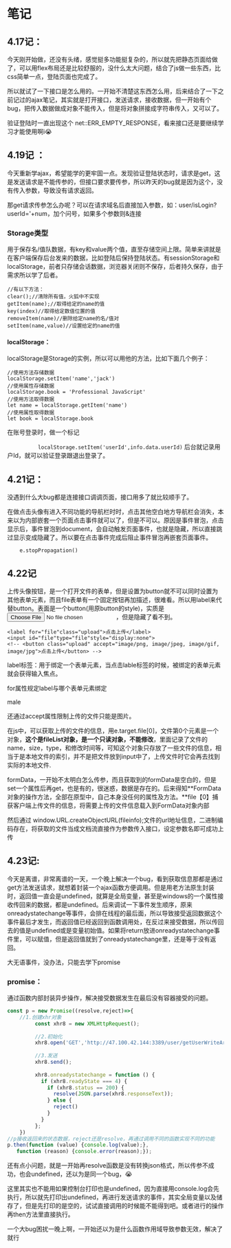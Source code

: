 # 笔记

## 4.17记：

今天刚开始做，还没有头绪，感觉挺多功能挺复杂的，所以就先把静态页面给做了，可以用flex布局还是比较舒服的，没什么太大问题，结合了js做一些东西，比css简单一点，登陆页面也完成了。

所以就试了一下接口是怎么用的。一开始不清楚这东西怎么用，后来结合了一下之前记过的ajax笔记，其实就是打开接口，发送请求，接收数据，但一开始有个bug，把传入数据做成对象不能传入，但是将对象拼接成字符串传入，又可以了。

验证登陆时一直出现这个 net::ERR_EMPTY_RESPONSE，看来接口还是要继续学习才能使用啊i😭

## 4.19记 ：

今天重新学ajax，希望能学的更牢固一点。发现验证登陆状态时，请求是get，这是发送请求是不能传参的，但接口要求要传参，所以昨天的bug就是因为这个，没有传入参数，导致没有请求返回。

那get请求传参怎么办呢？可以在请求域名后直接加入参数，如：user/isLogin?userId='+num，加个问号，如果多个参数则&连接

### Storage类型

用于保存名/值队数据，有key和value两个值，直至存储空间上限。简单来讲就是在客户端保存后台发来的数据，比如登陆后保持登陆状态。有sessionStorage和localStorage，前者只存储会话数据，浏览器关闭则不保存，后者持久保存，由于需求所以学了后者。

```
//有以下方法：
clear();//清除所有值，火狐中不实现
getItem(name);//取得给定的name的值
key(index)//取得给定数值位置的值
removeItem(name)//删除给定name的名/值对
setItem(name,value)//设置给定的name的值
```



#### localStorage：

localStorage是Storage的实例，所以可以用他的方法，比如下面几个例子：

```
//使用方法存储数据
localStorage.setItem('name','jack')
//使用属性存储数据
localStorage.book = 'Professional JavaScript'
//使用方法取得数据
let name = localStorage.getItem('name')
//使用属性取得数据
let book = localStorage.book
```

在账号登录时，做一个标记

`          localStorage.setItem('userId',info.data.userId)` 后台就记录用户Id，就可以验证登录跟退出登录了。

## 4.21记：

没遇到什么大bug都是连接接口调调页面，接口用多了就比较顺手了。

在做点击头像有进入不同功能的导航栏时时，点击其他空白地方导航栏会消失，本来以为内部嵌套一个页面点击事件就可以了，但是不可以。原因是事件冒泡，点击显示后，事件冒泡到document，会自动触发页面事件，也就是隐藏，所以直接跳过显示变成隐藏了。所以要在点击事件完成后阻止事件冒泡再嵌套页面事件。

```
    e.stopPropagation()
```



## 4.22记

上传头像按钮，是一个打开文件的表单，但是设置为button就不可以同时设置为其他表单元素，而且file表单有一个固定按钮再加描述，很难看。所以用label来代替button。表面是一个button(用原button的style)，实质是<input type='file'>，但是隐藏了看不到。

```
<label for="file"class="upload">点击上传</label>
<input id="file"type="file"style="display:none">
<!-- <button class="upload" accept="image/png, image/jpeg, image/gif, image/jpg">点击上传</button> -->
```

label标签：用于绑定一个表单元素，当点击lable标签的时候，被绑定的表单元素就会获得输入焦点。

for属性规定label与哪个表单元素绑定

<label for=“male”>male</label>

<label type="radio" name="sex" id="male" value="male">

还通过accept属性限制上传的文件只能是图片。



在js中，可以获取上传的文件的信息，用e.target.file[0]，文件第0个元素是一个对象，**这个是fileList对象，是一个只读对象，不能修改**，里面记录了文件的name，size，type，和修改时间等，可知这个对象只存放了一些文件的信息，相当于是本地文件的索引，并不是把文件放到input中了，上传文件时它会再去找到实际的本地文件.



formData，一开始不太明白怎么传参，而且获取到的formData是空白的，但是set一个属性后再get，也是有的，很迷惑，数据是存在的。后来得知**FormData对象的操作方法，全部在原型中，自己本身没任何的属性及方法。**file【0】捕获客户端上传文件的信息，将需要上传的文件信息载入到FormData对象内部

然后通过 window.URL.createObjectURL(fileinfo);文件的url地址信息，二进制编码存在，将获取的文件当成文档流直接作为参数传入接口，设定参数名即可成功上传

## 4.23记:

今天是离谱，非常离谱的一天，一个晚上解决一个bug，看到获取信息那都是通过get方法发送请求，就想着封装一个ajax函数方便调用。但是用老方法原生封装时，返回值一直会是undefined，就算是全局变量，甚至是windows的一个属性接收传回来的数据，都是undefined。后来调试一下事件发生顺序，原来onreadystatechange等事件，会排在线程的最后面，所以导致接受返回数据这个事件最后才发生，而返回值已经返回到函数调用处，在反过来接受数据，所以传回去的值是undefined或是变量初始值。如果将return放进onreadystatechange事件里，可以赋值，但是返回值就到了onreadystatechange里，还是等于没有返回。

大无语事件，没办法，只能去学下promise

### promise：

通过函数内部封装异步操作，解决接受数据发生在最后没有容器接受的问题。

```javascript
const p = new Promise((resolve,reject)=>{
    //1.创建xhr对象
         const xhr8 = new XMLHttpRequest();
   
         //2.初始化
         xhr8.open('GET','http://47.100.42.144:3389/user/getUserWriteArticles?userId='+userId,true)
   
         //3.发送
         xhr8.send();
   
         xhr8.onreadystatechange = function () {
           if (xhr8.readyState === 4) {
             if (xhr8.status == 200) {
               resolve(JSON.parse(xhr8.responseText));
             } else {
               reject()
             }
           }
         };
    })	
//p接收返回来的状态数据，reject还是resolve，再通过调用不同的函数实现不同的功能
p.then(function (value) {console.log(value);},
   function (reason) {console.error(reason);});
```

还有点小问题，就是一开始再resolve函数是没有转换json格式，所以传参不成功，也会undefined，还以为是同一个bug，😭

这里其实也不能用如果控制台打印也是undefined，因为直接用console.log会先执行，所以就先打印出undefined，再进行发送请求的事件，其实全局变量以及储存了，但是先打印的是空的，试试直接调用的时候能不能得到吧。或者进行的操作再then方法里直接执行。

一个大bug困扰一晚上啊，一开始还以为是什么函数作用域导致参数无效，解决了 就行